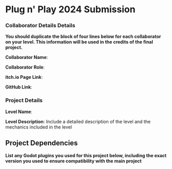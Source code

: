 # Plug n' Play 2024 Submission

### Collaborator Details Details
**You should duplicate the block of four lines below for each collaborator on your level. This information will be used in the credits of the final project.**

**Collaborator Name**: 

**Collaborator Role**: 

**itch.io Page Link**:
 
**GitHub Link**:

### Project Details
**Level Name**: 

**Level Description**: Include a detailed description of the level and the mechanics included in the level

## Project Dependencies
**List any Godot plugins you used for this project below, including the exact version you used to ensure compatibility with the main project**
